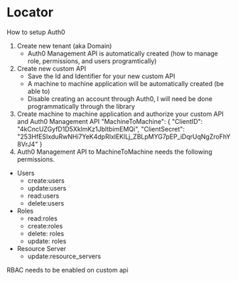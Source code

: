 # Locator

How to setup Auth0

1. Create new tenant (aka Domain)
   - Auth0 Management API is automatically created (how to manage role, permissions, and users programtically)
2. Create new custom API 
   - Save the Id and Identifier for your new custom API
   - A machine to machine application will be automatically created (be able to)
   - Disable creating an account through Auth0, I will need be done programmatically through the library
3. Create machine to machine application and authorize your custom API and Auth0 Management API
    "MachineToMachine": {
      "ClientID": "4kCncUZGyfD1D5XklmKz1JbltbimEMQi",
      "ClientSecret": "253HfESIxduRwNHi7YeK4dpRIxlEKlLj_ZBLpMYG7pEP_iDqrUqNgZroFhY8VrJ4"
    }
4. Auth0 Management API to MachineToMachine needs the following permissions.
  - Users
    - create:users
    - update:users
    - read:users
    - delete:users
  - Roles
    - read:roles
    - create:roles
    - delete: roles
    - update: roles
  - Resource Server
    - update:resource_servers

  RBAC needs to be enabled on custom api